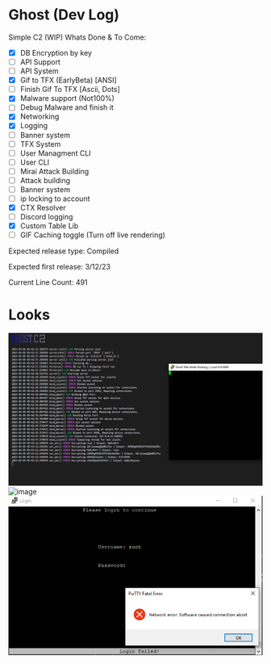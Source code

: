 # Ghost (Dev Log)
Simple C2 (WIP)
Whats Done & To Come:
- [x] DB Encryption by key
- [ ] API Support
- [ ] API System
- [x] Gif to TFX (EarlyBeta) [ANSI]
- [ ] Finish Gif To TFX [Ascii, Dots]
- [x] Malware support (Not100%)
- [ ] Debug Malware and finish it
- [x] Networking
- [x] Logging
- [ ] Banner system
- [ ] TFX System
- [ ] User Managment CLI
- [ ] User CLI
- [ ] Mirai Attack Building
- [ ] Attack building
- [ ] Banner system
- [ ] ip locking to account
- [x] CTX Resolver
- [ ] Discord logging
- [x] Custom Table Lib
- [ ] GIF Caching toggle (Turn off live rendering)

Expected release type: Compiled

Expected first release: 3/12/23

Current Line Count: 491
# Looks
![DevImage](https://raw.githubusercontent.com/N0B0DY7198/Ghost/main/indev.PNG)
![image](https://user-images.githubusercontent.com/95550822/223238908-21b79e32-34f9-41b0-acda-facd232594cc.png)
![DevImage3](https://raw.githubusercontent.com/N0B0DY7198/Ghost/main/log_failed.png)
